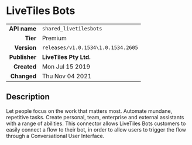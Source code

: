 # LiveTiles Bots
| | |
|-:|-|
|**API name**|`shared_livetilesbots`|
|**Tier**|Premium|
|**Version**|`releases/v1.0.1534\1.0.1534.2605`|
|**Publisher**|**LiveTiles Pty Ltd.**|
|**Created**|Mon Jul 15 2019|
|**Changed**|Thu Nov 04 2021|

## Description
Let people focus on the work that matters most. Automate mundane, repetitive tasks. Create personal, team, enterprise and external assistants with a range of abilities.
This connector allows LiveTiles Bots customers to easily connect a flow to their bot, in order to allow users to trigger the flow through a Conversational User Interface.

